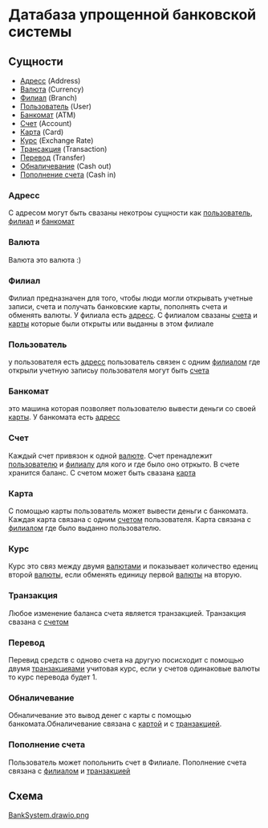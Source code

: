 # Датабаза упрощенной банковской системы

## Сущности

* [Адресс](#address)            (Address)
* [Валюта](#currency)           (Currency)
* [Филиал](#branch)             (Branch)
* [Пользователь](#user)         (User)
* [Банкомат](#atm)              (ATM)
* [Счет](#account)              (Account)
* [Карта](#card)                (Card)
* [Курс](#exchange-rate)        (Exchange Rate)
* [Трансакция](#transaction)    (Transaction)
* [Перевод](#transfer)          (Transfer)
* [Обналичевание](#cash-out)    (Cash out)
* [Пополнение счета](#cash-in)  (Cash in)

### <a id="address">Адресс</a>

С адресом могут быть свазаны некотроы сущности как [пользователь](#user), [филиал](#branch)
и [банкомат](#atm)

### <a id="currency">Валютa</a>

Валюта это валюта :)

### <a id="branch">Филиал</a>

Филиал предназначен для того, чтобы люди могли открывать учетные записи, счета и получать банковские карты, пополнять
счета и обменять валюты. У филиала есть [адресс](#address). С филиалом свазаны [счета](#account)
и [карты](#card) которые были открыты или выданны в этом филиале

### <a id="user">Пользователь</a>

у пользователя есть [адресс](#address) пользователь связен с одним [филиалом](#branch) где открыли учетную
записьу пользователя могут быть [счета](#account)

### <a id="atm">Банкомат</a>

это машина которая позволяет пользователю вывести деньги со своей [карты](#card). У банкомата
есть [адресс](#address)

### <a id="account">Счет</a>

Каждый счет привязон к одной [валюте](#currency). Счет пренадлежит [пользователю](#user)
и [филиалу](#branch) для кого и где было оно отркыто. В счете хранится баланс. С счетом может быть
свазана [карта](#card)

### <a id="card">Карта</a>

С помощью карты пользователь может вывести деньги с банкомата. Каждая карта связана с одним [счетом](#address)
пользователя. Карта связана с [филиалом](#branch) где было выданно пользователю.

### <a id="exchange-rate">Курс</a>

Курс это связ между двумя [валютами](#currency) и показывает количество едениц второй [валюты](#currency), если обменять
единицу первой [валюты](#currency) на вторую.

### <a id="transaction">Транзакция</a>

Любое изменение баланса счета является транзакцией. Транзакция свазана с [счетом](#account)

### <a id="transfer">Перевод</a>

Перевид средств с одново счета на другую посисходит с помощью двумя [транзакцияами](#transaction) учитовая курс,
если у счетов одинаковые валюты то курс перевода будет 1.

### <a id="cash-out">Обналичевание</a>

Обналичевание это вывод денег с карты с помощью банкомата.Обналичевание связана с [картой](#card) и
с [транзакцией](#transaction).

### <a id="cash-in">Пополнение счета</a>

Пользователь может попольнить счет в Филиале. Пополнение счета связана с [филиалом](#branch)
и [транзакцией](#transaction)

## Схема

[BankSystem.drawio.png](https://github.com/samhakobian4/db-design/blob/main/BankSystem.drawio.png)
